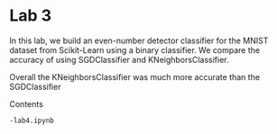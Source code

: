 # Lab 3

In this lab, we build an even-number detector classifier for the MNIST dataset from Scikit-Learn using a binary classifier. We compare the accuracy of using SGDClassifier and KNeighborsClassifier.

Overall the KNeighborsClassifier was much more accurate than the SGDClassifier

Contents
```
-lab4.ipynb
```

